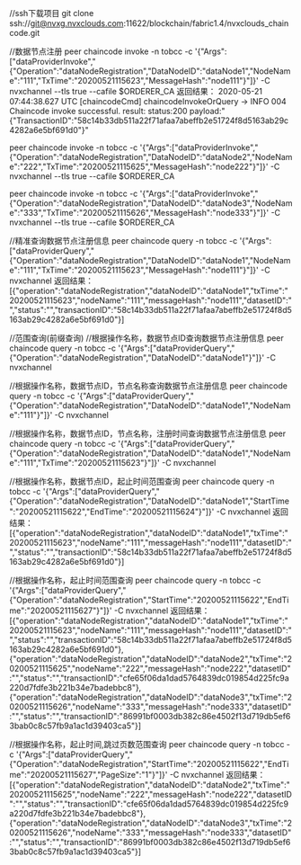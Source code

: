 //ssh下载项目
git clone ssh://git@nvxg.nvxclouds.com:11622/blockchain/fabric1.4/nvxclouds_chaincode.git

//数据节点注册
peer chaincode invoke -n tobcc -c '{"Args":["dataProviderInvoke","{\"Operation\":\"dataNodeRegistration\",\"DataNodeID\":\"dataNode1\",\"NodeName\":\"111\",\"TxTime\":\"20200521115623\",\"MessageHash\":\"node111\"}"]}' -C nvxchannel --tls true --cafile $ORDERER_CA 
返回结果：
2020-05-21 07:44:38.627 UTC [chaincodeCmd] chaincodeInvokeOrQuery -> INFO 004 Chaincode invoke successful. result: status:200 payload:"{\"TransactionID\":\"58c14b33db511a22f71afaa7abeffb2e51724f8d5163ab29c4282a6e5bf691d0\"}"

peer chaincode invoke -n tobcc -c '{"Args":["dataProviderInvoke","{\"Operation\":\"dataNodeRegistration\",\"DataNodeID\":\"dataNode2\",\"NodeName\":\"222\",\"TxTime\":\"20200521115625\",\"MessageHash\":\"node222\"}"]}' -C nvxchannel --tls true --cafile $ORDERER_CA

peer chaincode invoke -n tobcc -c '{"Args":["dataProviderInvoke","{\"Operation\":\"dataNodeRegistration\",\"DataNodeID\":\"dataNode3\",\"NodeName\":\"333\",\"TxTime\":\"20200521115626\",\"MessageHash\":\"node333\"}"]}' -C nvxchannel --tls true --cafile $ORDERER_CA

//精准查询数据节点注册信息
peer chaincode query -n tobcc -c '{"Args":["dataProviderQuery","{\"Operation\":\"dataNodeRegistration\",\"DataNodeID\":\"dataNode1\",\"NodeName\":\"111\",\"TxTime\":\"20200521115623\",\"MessageHash\":\"node111\"}"]}' -C nvxchannel
返回结果：
[{"operation":"dataNodeRegistration","dataNodeID":"dataNode1","txTime":"20200521115623","nodeName":"111","messageHash":"node111","datasetID":"","status":"","transactionID":"58c14b33db511a22f71afaa7abeffb2e51724f8d5163ab29c4282a6e5bf691d0"}]

//范围查询(前缀查询)
//根据操作名称，数据节点ID查询数据节点注册信息
peer chaincode query -n tobcc -c '{"Args":["dataProviderQuery","{\"Operation\":\"dataNodeRegistration\",\"DataNodeID\":\"dataNode1\"}"]}' -C nvxchannel

//根据操作名称，数据节点ID，节点名称查询数据节点注册信息
peer chaincode query -n tobcc -c '{"Args":["dataProviderQuery","{\"Operation\":\"dataNodeRegistration\",\"DataNodeID\":\"dataNode1\",\"NodeName\":\"111\"}"]}' -C nvxchannel

//根据操作名称，数据节点ID，节点名称，注册时间查询数据节点注册信息
peer chaincode query -n tobcc -c '{"Args":["dataProviderQuery","{\"Operation\":\"dataNodeRegistration\",\"DataNodeID\":\"dataNode1\",\"NodeName\":\"111\",\"TxTime\":\"20200521115623\"}"]}' -C nvxchannel

//根据操作名称，数据节点ID，起止时间范围查询
peer chaincode query -n tobcc -c '{"Args":["dataProviderQuery","{\"Operation\":\"dataNodeRegistration\",\"DataNodeID\":\"dataNode1\",\"StartTime\":\"20200521115622\",\"EndTime\":\"20200521115624\"}"]}' -C nvxchannel
返回结果：
[{"operation":"dataNodeRegistration","dataNodeID":"dataNode1","txTime":"20200521115623","nodeName":"111","messageHash":"node111","datasetID":"","status":"","transactionID":"58c14b33db511a22f71afaa7abeffb2e51724f8d5163ab29c4282a6e5bf691d0"}]

//根据操作名称，起止时间范围查询
peer chaincode query -n tobcc -c '{"Args":["dataProviderQuery","{\"Operation\":\"dataNodeRegistration\",\"StartTime\":\"20200521115622\",\"EndTime\":\"20200521115627\"}"]}' -C nvxchannel
返回结果：
[{"operation":"dataNodeRegistration","dataNodeID":"dataNode1","txTime":"20200521115623","nodeName":"111","messageHash":"node111","datasetID":"","status":"","transactionID":"58c14b33db511a22f71afaa7abeffb2e51724f8d5163ab29c4282a6e5bf691d0"},{"operation":"dataNodeRegistration","dataNodeID":"dataNode2","txTime":"20200521115625","nodeName":"222","messageHash":"node222","datasetID":"","status":"","transactionID":"cfe65f06da1dad5764839dc019854d225fc9a220d7fdfe3b221b34e7badebbc8"},{"operation":"dataNodeRegistration","dataNodeID":"dataNode3","txTime":"20200521115626","nodeName":"333","messageHash":"node333","datasetID":"","status":"","transactionID":"86991bf0003db382c86e4502f13d719db5ef63bab0c8c57fb9a1ac1d39403ca5"}]

//根据操作名称，起止时间,跳过页数范围查询
peer chaincode query -n tobcc -c '{"Args":["dataProviderQuery","{\"Operation\":\"dataNodeRegistration\",\"StartTime\":\"20200521115622\",\"EndTime\":\"20200521115627\",\"PageSize\":\"1\"}"]}' -C nvxchannel
返回结果：
[{"operation":"dataNodeRegistration","dataNodeID":"dataNode2","txTime":"20200521115625","nodeName":"222","messageHash":"node222","datasetID":"","status":"","transactionID":"cfe65f06da1dad5764839dc019854d225fc9a220d7fdfe3b221b34e7badebbc8"},{"operation":"dataNodeRegistration","dataNodeID":"dataNode3","txTime":"20200521115626","nodeName":"333","messageHash":"node333","datasetID":"","status":"","transactionID":"86991bf0003db382c86e4502f13d719db5ef63bab0c8c57fb9a1ac1d39403ca5"}]